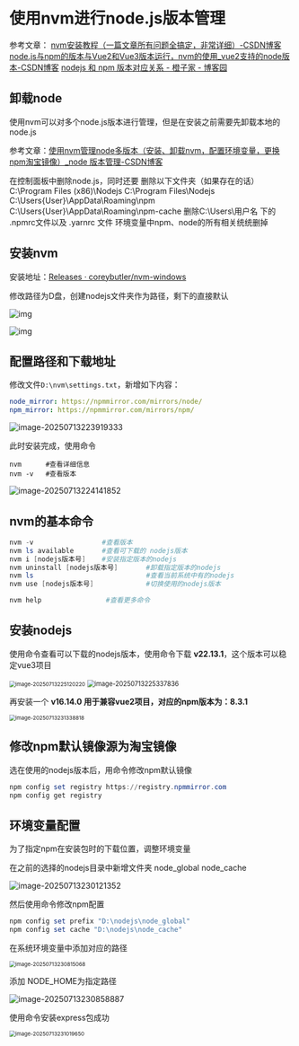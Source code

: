 # 使用nvm进行node.js版本管理

参考文章：
[nvm安装教程（一篇文章所有问题全搞定，非常详细）-CSDN博客](https://blog.csdn.net/jiangjunyuan168/article/details/134216065)
[node.js与npm的版本与Vue2和Vue3版本运行，nvm的使用_vue2支持的node版本-CSDN博客](https://blog.csdn.net/maliao5/article/details/136813711)
[nodejs 和 npm 版本对应关系 - 橙子家 - 博客园](https://www.cnblogs.com/hnzhengfy/p/18393301/nodejs_npm)

## 卸载node

使用nvm可以对多个node.js版本进行管理，但是在安装之前需要先卸载本地的node.js

参考文章：[使用nvm管理node多版本（安装、卸载nvm，配置环境变量，更换npm淘宝镜像）_node 版本管理-CSDN博客](https://blog.csdn.net/goods_yao/article/details/137854626)

在控制面板中删除node.js，同时还要
删除以下文件夹（如果存在的话）
C:\Program Files (x86)\Nodejs
C:\Program Files\Nodejs
C:\Users{User}\AppData\Roaming\npm
C:\Users{User}\AppData\Roaming\npm-cache
删除C:\Users\用户名 下的 .npmrc文件以及 .yarnrc 文件
环境变量中npm、node的所有相关统统删掉

## 安装nvm

安装地址：[Releases · coreybutler/nvm-windows](https://github.com/coreybutler/nvm-windows/releases)

修改路径为D盘，创建nodejs文件夹作为路径，剩下的直接默认

![img](./assets/1da8b60c28187c7f07cbc884bd7fbf6f.png)

![img](./assets/1d13adc045ec31d9013ffd48fc4e7de1.png)

## 配置路径和下载地址

修改文件`D:\nvm\settings.txt`，新增如下内容：

```yaml
node_mirror: https://npmmirror.com/mirrors/node/
npm_mirror: https://npmmirror.com/mirrors/npm/
```

![image-20250713223919333](./assets/image-20250713223919333.png)

此时安装完成，使用命令

```shell
nvm      #查看详细信息
nvm -v   #查看版本
```

![image-20250713224141852](./assets/image-20250713224141852.png)

## nvm的基本命令


```powershell
nvm -v                 #查看版本
nvm ls available       #查看可下载的 nodejs版本
nvm i [nodejs版本号]    #安装指定版本的nodejs
nvm uninstall [nodejs版本号]		#卸载指定版本的nodejs
nvm ls 							  #查看当前系统中有的nodejs
nvm use [nodejs版本号]				#切换使用的nodejs版本

nvm help 				#查看更多命令
```

## 安装nodejs

使用命令查看可以下载的nodejs版本，使用命令下载 **v22.13.1**，这个版本可以稳定vue3项目

<img src="./assets/image-20250713225120220.png" alt="image-20250713225120220" style="zoom:67%;" />

<img src="./assets/image-20250713225337836.png" alt="image-20250713225337836" style="zoom: 80%;" />

再安装一个 **v16.14.0 **用于兼容vue2项目，对应的npm版本为**：8.3.1**

<img src="./assets/image-20250713231338818.png" alt="image-20250713231338818" style="zoom:67%;" />

## 修改npm默认镜像源为淘宝镜像

选在使用的nodejs版本后，用命令修改npm默认镜像

```powershell
npm config set registry https://registry.npmmirror.com
npm config get registry
```

## 环境变量配置

为了指定npm在安装包时的下载位置，调整环境变量

在之前的选择的nodejs目录中新增文件夹 node_global  node_cache

![image-20250713230121352](./assets/image-20250713230121352.png)

然后使用命令修改npm配置

```powershell
npm config set prefix "D:\nodejs\node_global"
npm config set cache "D:\nodejs\node_cache"
```

在系统环境变量中添加对应的路径

<img src="./assets/image-20250713230815068.png" alt="image-20250713230815068" style="zoom: 67%;" />

添加 NODE_HOME为指定路径

![image-20250713230858887](./assets/image-20250713230858887.png)

使用命令安装express包成功

<img src="./assets/image-20250713231019650.png" alt="image-20250713231019650" style="zoom:67%;" />

